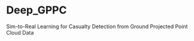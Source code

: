 # Deep_GPPC
Sim-to-Real  Learning  for  Casualty  Detection from  Ground  Projected  Point  Cloud  Data
